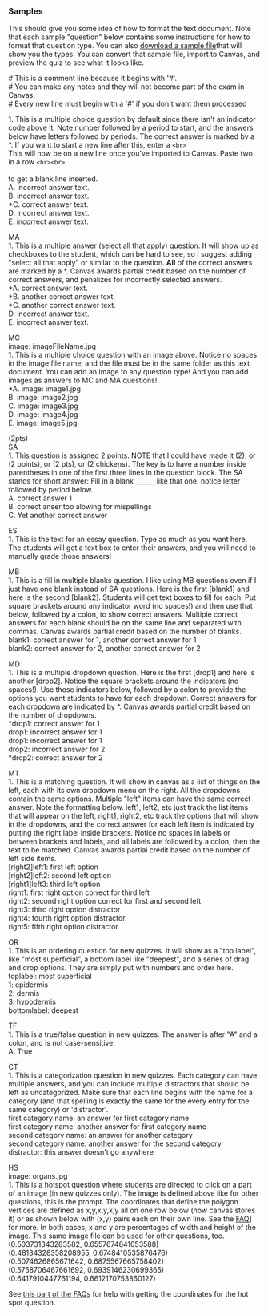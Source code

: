 ### Samples

This should give you some idea of how to format the text document. Note that each sample "question" below contains some instructions for how to format that question type. You can also [download a sample file](../testFiles/simple%20Test%20For%20Import/bank1.txt)that will show you the types. You can convert that sample file, import to Canvas, and preview the quiz to see what it looks like.

\# This is a comment line because it begins with '\#'.  
\# You can make any notes and they will not become part of the exam in Canvas.  
\# Every new line must begin with a '#\' if you don't want them processed  


1\. This is a multiple choice question by default since there isn't an indicator code above it. Note number followed by a period to start, and the answers below have letters followed by periods. The correct answer is marked by a \*. If you want to start a new line after this, enter a `<br>` <br> This will now be on a new line once you've imported to Canvas. Paste two in a row `<br><br>` <br><br> to get a blank line inserted.  
A. incorrect answer text.  
B. incorrect answer text.  
\*C. correct answer text.  
D. incorrect answer text.  
E. incorrect answer text.  

MA  
1\. This is a multiple answer (select all that apply) question. It will show up as checkboxes to the student, which can be hard to see, so I suggest adding "select all that apply" or similar to the question. **All** of the correct answers are marked by a \*. Canvas awards partial credit based on the number of correct answers, and penalizes for incorrectly selected answers.  
\*A. correct answer text.  
\*B. another correct answer text.  
\*C. another correct answer text.  
D. incorrect answer text.  
E. incorrect answer text.

MC  
image: imageFileName.jpg  
1\. This is a multiple choice question with an image above. Notice no spaces in the image file name, and the file must be in the same folder as this text document.  You can add an image to any question type!  And you can add images as answers to MC and MA questions!  
\*A. image: image1.jpg  
B. image: image2.jpg  
C. image: image3.jpg  
D. image: image4.jpg  
E. image: image5.jpg

(2pts)  
SA  
1\. This question is assigned 2 points. NOTE that I could have made it (2), or (2 points), or (2 pts), or (2 chickens). The key is to have a number inside parentheses in one of the first three lines in the question block. The SA stands for short answer: Fill in a blank \_\_\____ like that one. notice letter followed by period below.  
A. correct answer 1  
B. correct anser too alowing for mispellings  
C. Yet another correct answer

ES  
1\. This is the text for an essay question. Type as much as you want here. The students will get a text box to enter their answers, and you will need to manually grade those answers!

MB  
1\. This is a fill in multiple blanks question. I like using MB questions even if I just have one blank instead of SA questions. Here is the first [blank1] and here is the second [blank2]. Students will get text boxes to fill for each. Put square brackets around any indicator word (no spaces!) and then use that below, followed by a colon, to show correct answers. Multiple correct answers for each blank should be on the same line and separated with commas. Canvas awards partial credit based on the number of blanks.  
blank1: correct answer for 1, another correct answer for 1  
blank2: correct answer for 2, another correct answer for 2

MD  
1\. This is a multiple dropdown question. Here is the first [drop1] and here is another [drop2]. Notice the square brackets around the indicators (no spaces!). Use those indicators below, followed by a colon to provide the options you want students to have for each dropdown. Correct answers for each dropdown are indicated by \*. Canvas awards partial credit based on the number of dropdowns.  
\*drop1: correct answer for 1  
drop1: incorrect answer for 1  
drop1: incorrect answer for 1  
drop2: incorrect answer for 2  
\*drop2: correct answer for 2  

MT  
1\. This is a matching question. It will show in canvas as a list of things on the left, each with its own dropdown menu on the right. All the dropdowns contain the same options. Multiple "left" items can have the same correct answer. Note the formatting below. left1, left2, etc just track the list items that will appear on the left, right1, right2, etc track the options that will show in the dropdowns, and the correct answer for each left item is indicated by putting the right label inside brackets. Notice no spaces in labels or between brackets and labels, and all labels are followed by a colon, then the text to be matched. Canvas awards partial credit based on the number of left side items.  
[right2]left1: first left option  
[right2]left2: second left option  
[right1]left3: third left option  
right1: first right option correct for third left  
right2: second right option correct for first and second left  
right3: third right option distractor  
right4: fourth right option distractor  
right5: fifth right option distractor  

OR  
1\. This is an ordering question for new quizzes. It will show as a "top label", like "most superficial", a bottom label like "deepest", and a series of drag and drop options. They are simply put with numbers and order here.  
toplabel: most superficial  
1: epidermis  
2: dermis  
3: hypodermis  
bottomlabel: deepest  

TF  
1\. This is a true/false question in new quizzes. The answer is after "A" and a colon, and is not case-sensitive.  
A: True  

CT  
1\. This is a categorization question in new quizzes. Each category can have multiple answers, and you can include multiple distractors that should be left as uncategorized. Make sure that each line begins with the name for a category (and that spelling is exactly the same for the every entry for the same category) or 'distractor'.  
first category name: an answer for first category name  
first category name: another answer for first category name  
second category name: an answer for another category  
second category name: another answer for the second category  
distractor: this answer doesn't go anywhere  

HS  
image: organs.jpg  
1\. This is a hotspot question where students are directed to click on a part of an image (in new quizzes only). The image is defined above like for other questions, this is the prompt. The coordinates that define the polygon vertices are defined as x,y,x,y,x,y all on one row below (how canvas stores it) or as shown below with (x,y) pairs each on their own line. See the [FAQ](./FAQ.md#hotspot-questions)] for more. In both cases, x and y are percentages of width and height of the image. This same image file can be used for other questions, too.  
(0.503731343283582, 0.6557674841053588)  
(0.48134328358208955, 0.6748410535876476)  
(0.5074626865671642, 0.6875567665758402)  
(0.5758706467661692, 0.6939146230699365)  
(0.6417910447761194, 0.6612170753860127)  


See [this part of the FAQs](./FAQ.md#hotspot-questions) for help with getting the coordinates for the hot spot question.